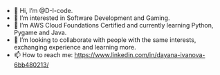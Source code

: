 - 👋 Hi, I’m @D-I-code.
- 👀 I’m interested in Software Development and Gaming.
- 🌱 I’m AWS Cloud Foundations Certified and currently learning Python, Pygame and Java. 
- 💞️ I’m looking to collaborate with people with the same interests, exchanging experience and learning more.
- 📫 How to reach me: https://www.linkedin.com/in/dayana-ivanova-6bb480213/

<!---
Cyber-DIVA/Cyber-DIVA is a ✨ special ✨ repository because its `README.md` (this file) appears on your GitHub profile.
You can click the Preview link to take a look at your changes.
--->

